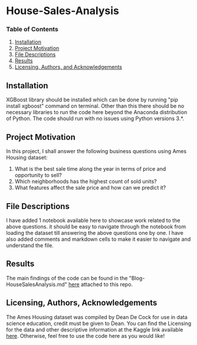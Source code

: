 # House-Sales-Analysis

### Table of Contents

1. [Installation](#installation)
2. [Project Motivation](#motivation)
3. [File Descriptions](#files)
4. [Results](#results)
5. [Licensing, Authors, and Acknowledgements](#licensing)

## Installation <a name="installation"></a>
XGBoost library should be installed which can be done by running "pip install xgboost" command on terminal.
Other than this there should be no necessary libraries to run the code here beyond the Anaconda distribution of Python.  The code should run with no issues using Python versions 3.*.

## Project Motivation<a name="motivation"></a>

In this project, I shall answer the following business questions using Ames Housing dataset:

1. What is the best sale time along the year in terms of price and opportunity to sell?
2. Which neighborhoods has the highest count of sold units?
3. What features affect the sale price and how can we predict it?


## File Descriptions <a name="files"></a>

I have added 1 notebook available here to showcase work related to the above questions.  it should be easy to navigate through the notebook  from loading the dataset till answering the above questions one by one.
I have also added comments and markdown cells to make it easier to navigate and understand the file.  


## Results<a name="results"></a>

The main findings of the code can be found in the "Blog-HouseSalesAnalysis.md" [here](https://github.com/telayat/House-Sales-Analysis/blob/main/Blog-HouseSalesAnalysis.md) attached to this repo.

## Licensing, Authors, Acknowledgements<a name="licensing"></a>

The Ames Housing dataset was compiled by Dean De Cock for use in data science education, credit must be given to Dean.
You can find the Licensing for the data and other descriptive information at the Kaggle link available [here](https://www.kaggle.com/c/house-prices-advanced-regression-techniques/overview).  Otherwise, feel free to use the code here as you would like! 


